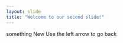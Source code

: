 ```yaml
---
layout: slide
title: "Welcome to our second slide!"
---
```

something New
Use the left arrow to go back
